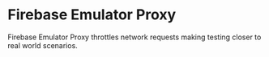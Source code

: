 # Firebase Emulator Proxy

Firebase Emulator Proxy throttles network requests making testing closer to real world scenarios.
